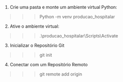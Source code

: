 1. Crie uma pasta e monte um ambiente virtual Python:
>>> Python -m venv producao_hospitalar

2. Ative o ambiente virtual:
>>> .\producao_hospitalar\Scripts\Activate

3. Inicializar o Repositório Git
>>> git init

4. Conectar com um Repositório Remoto
>>> git remote add origin 

